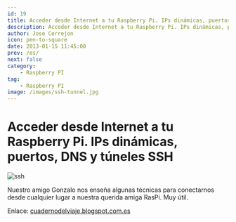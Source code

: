 ```yaml
---
id: 19
title: Acceder desde Internet a tu Raspberry Pi. IPs dinámicas, puertos, DNS y túneles SSH
description: Acceder desde Internet a tu Raspberry Pi. IPs dinámicas, puertos, DNS y túneles SSH
author: Jose Cerrejon
icon: pen-to-square
date: 2013-01-15 11:45:00
prev: /es/
next: false
category:
    - Raspberry PI
tag:
    - Raspberry PI
image: /images/ssh-tunnel.jpg
---
```


# Acceder desde Internet a tu Raspberry Pi. IPs dinámicas, puertos, DNS y túneles SSH

![ssh](/images/ssh-tunnel.jpg)

Nuestro amigo Gonzalo nos enseña algunas técnicas para conectarnos desde cualquier lugar a nuestra querida amiga RasPi. Muy útil.

Enlace: [cuadernodelviaje.blogspot.com.es](https://cuadernodelviaje.blogspot.com.es/2013/01/acceder-desde-internet-tu-raspberry-pi.html)
